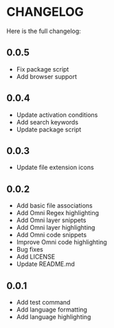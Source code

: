 # CHANGELOG

Here is the full changelog:

## 0.0.5

+ Fix package script
+ Add browser support

## 0.0.4

+ Update activation conditions
+ Add search keywords
+ Update package script

## 0.0.3

+ Update file extension icons

## 0.0.2

+ Add basic file associations
+ Add Omni Regex highlighting
+ Add Omni layer snippets
+ Add Omni layer highlighting
+ Add Omni code snippets
+ Improve Omni code highlighting
+ Bug fixes
+ Add LICENSE
+ Update README.md

## 0.0.1

+ Add test command
+ Add language formatting
+ Add language highlighting
